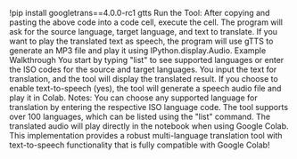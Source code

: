 !pip install googletrans==4.0.0-rc1 gtts
Run the Tool:
After copying and pasting the above code into a code cell, execute the cell.
The program will ask for the source language, target language, and text to translate.
If you want to play the translated text as speech, the program will use gTTS to generate an MP3 file and play it using IPython.display.Audio.
Example Walkthrough
You start by typing "list" to see supported languages or enter the ISO codes for the source and target languages.
You input the text for translation, and the tool will display the translated result.
If you choose to enable text-to-speech (yes), the tool will generate a speech audio file and play it in Colab.
Notes:
You can choose any supported language for translation by entering the respective ISO language code.
The tool supports over 100 languages, which can be listed using the "list" command.
The translated audio will play directly in the notebook when using Google Colab.
This implementation provides a robust multi-language translation tool with text-to-speech functionality that is fully compatible with Google Colab!
